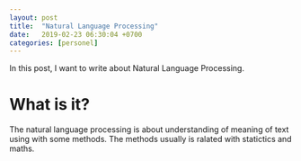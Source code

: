 ```yaml
---
layout: post
title:  "Natural Language Processing"
date:   2019-02-23 06:30:04 +0700
categories: [personel]
---
```

In this post, I want to write about Natural Language Processing.
# What is it?
The natural language processing is about understanding of meaning of text using with some methods. The methods usually is ralated with statictics and maths.